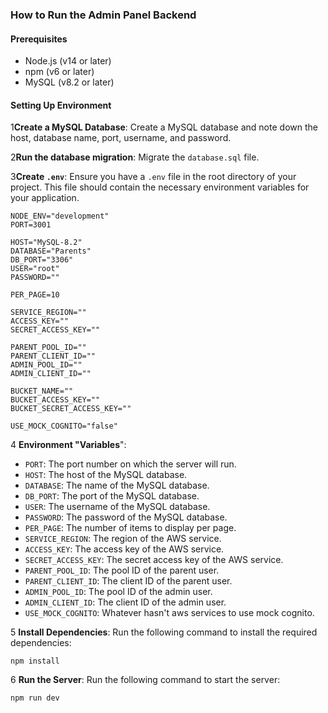 ### How to Run the Admin Panel Backend

#### Prerequisites

- Node.js (v14 or later)
- npm (v6 or later)
- MySQL (v8.2 or later)

#### Setting Up Environment

1**Create a MySQL Database**:
Create a MySQL database and note down the host, database name, port, username, and password.

2**Run the database migration**:
Migrate the `database.sql` file.

3**Create `.env`**:
Ensure you have a `.env` file in the root directory of your project. This file should contain the necessary
environment variables for your application.

```shell
NODE_ENV="development"
PORT=3001

HOST="MySQL-8.2"
DATABASE="Parents"
DB_PORT="3306"
USER="root"
PASSWORD=""

PER_PAGE=10

SERVICE_REGION=""
ACCESS_KEY=""
SECRET_ACCESS_KEY=""

PARENT_POOL_ID=""
PARENT_CLIENT_ID=""
ADMIN_POOL_ID=""
ADMIN_CLIENT_ID=""

BUCKET_NAME=""
BUCKET_ACCESS_KEY=""
BUCKET_SECRET_ACCESS_KEY=""

USE_MOCK_COGNITO="false"

```

4 **Environment "Variables**":

- `PORT`: The port number on which the server will run.
- `HOST`: The host of the MySQL database.
- `DATABASE`: The name of the MySQL database.
- `DB_PORT`: The port of the MySQL database.
- `USER`: The username of the MySQL database.
- `PASSWORD`: The password of the MySQL database.
- `PER_PAGE`: The number of items to display per page.
- `SERVICE_REGION`: The region of the AWS service.
- `ACCESS_KEY`: The access key of the AWS service.
- `SECRET_ACCESS_KEY`: The secret access key of the AWS service.
- `PARENT_POOL_ID`: The pool ID of the parent user.
- `PARENT_CLIENT_ID`: The client ID of the parent user.
- `ADMIN_POOL_ID`: The pool ID of the admin user.
- `ADMIN_CLIENT_ID`: The client ID of the admin user.
- `USE_MOCK_COGNITO`: Whatever hasn't aws services to use mock cognito.

5 **Install Dependencies**: Run the following command to install the required dependencies:

```shell
npm install
```

6 **Run the Server**:
Run the following command to start the server:

```shell
npm run dev
```
